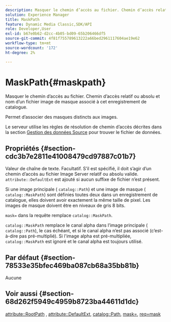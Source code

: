 ```yaml
---
description: Masquer le chemin d’accès au fichier. Chemin d’accès relatif ou absolu et nom d’un fichier image de masque associé à cet enregistrement de catalogue.
solution: Experience Manager
title: MaskPath
feature: Dynamic Media Classic,SDK/API
role: Developer,User
exl-id: b67e0b62-d2cc-4b05-bd09-65b206466df5
source-git-commit: 4f81f755789613222a66bed2961117604ae19e62
workflow-type: tm+mt
source-wordcount: '172'
ht-degree: 2%

---
```


# MaskPath{#maskpath}

Masquer le chemin d’accès au fichier. Chemin d’accès relatif ou absolu et nom d’un fichier image de masque associé à cet enregistrement de catalogue.

Permet d’associer des masques distincts aux images.

Le serveur utilise les règles de résolution de chemin d’accès décrites dans la section [Gestion des données Source](/help/aem-is-ir-api/is-api/image-serving-api-ref/c-configuration-and-administration/c-configuration-and-administration.md) pour trouver le fichier de données.

## Propriétés {#section-cdc3b7e2811e41008479cd97887c01b7}

Valeur de chaîne de texte. Facultatif. S’il est spécifié, il doit s’agir d’un chemin d’accès au fichier Image Server relatif ou absolu valide. `attribute::DefaultExt` est ajouté si aucun suffixe de fichier n’est présent.

Si une image principale ( `catalog::Path`) et une image de masque ( `catalog::MaskPath`) sont définies toutes deux dans un enregistrement de catalogue, elles doivent avoir exactement la même taille de pixel. Les images de masque doivent être en niveaux de gris 8 bits.

`mask=` dans la requête remplace `catalog::MaskPath`.

`catalog::MaskPath` remplace le canal alpha dans l’image principale ( `catalog::Path`), le cas échéant, et si le canal alpha n’est pas associé (c’est-à-dire pas pré-multiplié). Si l&#39;image alpha est pré-multipliée, `catalog::MaskPath` est ignoré et le canal alpha est toujours utilisé.

## Par défaut {#section-78533e35bfec469ba087cb68a35bb81b}

Aucune

## Voir aussi {#section-68d262f5949c4959b8723ba44611d1dc}

[attribute::RootPath](/help/aem-is-ir-api/is-api/image-catalog/image-serving-api-ref/c-image-catalog-reference/c-attributes-reference/r-rootpath.md) , [attribute::DefaultExt](/help/aem-is-ir-api/is-api/image-catalog/image-serving-api-ref/c-image-catalog-reference/c-attributes-reference/r-defaultext.md), [catalog::Path](../../../../../../is-api/image-catalog/image-serving-api-ref/c-image-catalog-reference/c-image-svg-data-reference/c-image-data-reference/r-path-cat.md#reference-306afcaff172440ca81b85da8d78213c), [mask=](/help/aem-is-ir-api/is-api/http-ref/image-serving-api-ref/c-http-protocol-reference/c-command-reference/r-mask.md), [req=mask](/help/aem-is-ir-api/is-api/http-ref/image-serving-api-ref/c-http-protocol-reference/c-command-reference/r-req/r-req.md)
